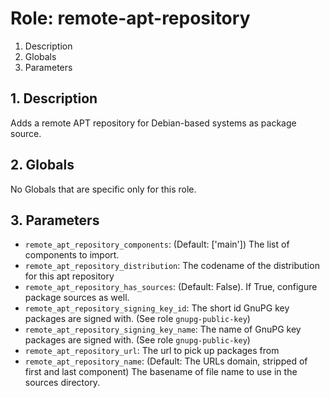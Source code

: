 # Role: remote-apt-repository



1. Description
2. Globals
3. Parameters



## 1. Description

Adds a remote APT repository for Debian-based systems as package source.



## 2. Globals

No Globals that are specific only for this role.



## 3. Parameters

* `remote_apt_repository_components`: (Default: ['main']) The list of components
  to import.
* `remote_apt_repository_distribution`: The codename of the distribution for
  this apt repository
* `remote_apt_repository_has_sources`: (Default: False). If True, configure
  package sources as well.
* `remote_apt_repository_signing_key_id`: The short id GnuPG key packages are
  signed with. (See role `gnupg-public-key`)
* `remote_apt_repository_signing_key_name`: The name of GnuPG key packages are
  signed with. (See role `gnupg-public-key`)
* `remote_apt_repository_url`: The url to pick up packages from
* `remote_apt_repository_name`: (Default: The URLs domain, stripped of
  first and last component) The basename of file name to use in the
  sources directory.

